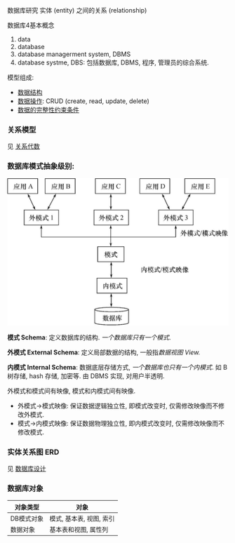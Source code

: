 数据库研究 实体 (entity) 之间的关系 (relationship)

数据库4基本概念
1. data
2. database
3. database managerment system, DBMS
4. database systme, DBS: 包括数据库, DBMS, 程序, 管理员的综合系统.

模型组成:
- [数据结构](关系代数.md)
- [数据操作](SQL.md): CRUD (create, read, update, delete)
- [数据的完整性约束条件](数据完整性.md)

### 关系模型

见 [关系代数](关系代数.md#概念)

### 数据库模式抽象级别:

![|400](../../../../attach/Pasted%20image%2020240105101040.png)

**模式 Schema**: 定义数据库的结构. *一个数据库只有一个模式*.

**外模式 External Schema**: 定义局部数据的结构, 一般指*数据视图 View.*

**内模式 Internal Schema**: 数据底层存储方式, *一个数据库也只有一个内模式*. 如 B 树存储, hash 存储, 加密等. 由 DBMS 实现, 对用户半透明.

外模式和模式间有映像, 模式和内模式间有映像.
- 外模式->模式映像: 保证数据逻辑独立性, 即模式改变时, 仅需修改映像而不修改外模式.
- 模式->内模式映像: 保证数据物理独立性, 即内模式改变时, 仅需修改映像而不修改模式.

### 实体关系图 ERD

见 [数据库设计](数据库设计.md)

### 数据库对象

| 对象类型   | 对象                     |
| ---------- | ------------------------ |
| DB模式对象 | 模式, 基本表, 视图, 索引 |
| 数据对象   | 基本表和视图, 属性列                         |

